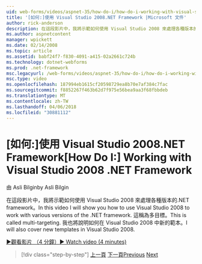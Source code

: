 ```yaml
---
uid: web-forms/videos/aspnet-35/how-do-i/how-do-i-working-with-visual-studio-2008-net-framework
title: '[如何:]使用 Visual Studio 2008.NET Framework |Microsoft 文件'
author: rick-anderson
description: 在這段影片中，我將示範如何使用 Visual Studio 2008 來處理各種版本的.NET framework。 這稱為多目標。 也將會...
ms.author: aspnetcontent
manager: wpickett
ms.date: 02/14/2008
ms.topic: article
ms.assetid: babf24f7-f830-4091-a415-02a2661c724b
ms.technology: dotnet-webforms
ms.prod: .net-framework
msc.legacyurl: /web-forms/videos/aspnet-35/how-do-i/how-do-i-working-with-visual-studio-2008-net-framework
msc.type: video
ms.openlocfilehash: 187994eb1615cf20598729ea8b70e7af384c7fac
ms.sourcegitcommit: f8852267f463b62d7f975e56bea9aa3f68fbbdeb
ms.translationtype: MT
ms.contentlocale: zh-TW
ms.lasthandoff: 04/06/2018
ms.locfileid: "30881112"
---
```

<a name="how-do-i-working-with-visual-studio-2008-net-framework"></a><span data-ttu-id="f18a8-105">[如何:]使用 Visual Studio 2008.NET Framework</span><span class="sxs-lookup"><span data-stu-id="f18a8-105">[How Do I:] Working with Visual Studio 2008 .NET Framework</span></span>
====================
<span data-ttu-id="f18a8-106">由 Asli Bilgin</span><span class="sxs-lookup"><span data-stu-id="f18a8-106">by Asli Bilgin</span></span>

<span data-ttu-id="f18a8-107">在這段影片中，我將示範如何使用 Visual Studio 2008 來處理各種版本的.NET framework。</span><span class="sxs-lookup"><span data-stu-id="f18a8-107">In this video I will show you how to use Visual Studio 2008 to work with various versions of the .NET framework.</span></span> <span data-ttu-id="f18a8-108">這稱為多目標。</span><span class="sxs-lookup"><span data-stu-id="f18a8-108">This is called multi-targeting.</span></span> <span data-ttu-id="f18a8-109">我也將說明如何在 Visual Studio 2008 中新的範本。</span><span class="sxs-lookup"><span data-stu-id="f18a8-109">I will also cover new templates in Visual Studio 2008.</span></span>

[<span data-ttu-id="f18a8-110">&#9654;觀看影片 （4 分鐘）</span><span class="sxs-lookup"><span data-stu-id="f18a8-110">&#9654; Watch video (4 minutes)</span></span>](https://channel9.msdn.com/Blogs/ASP-NET-Site-Videos/how-do-i-working-with-visual-studio-2008-net-framework)

> [!div class="step-by-step"]
> <span data-ttu-id="f18a8-111">[上一頁](how-do-i-cascading-style-sheets-in-visual-studio-2008.md)
> [下一頁](how-do-i-adding-elements-to-a-css-file-and-create-new-css-on-the-fly.md)</span><span class="sxs-lookup"><span data-stu-id="f18a8-111">[Previous](how-do-i-cascading-style-sheets-in-visual-studio-2008.md)
[Next](how-do-i-adding-elements-to-a-css-file-and-create-new-css-on-the-fly.md)</span></span>
